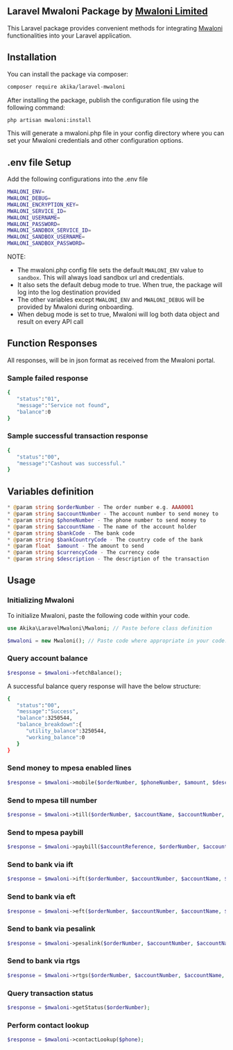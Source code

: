 ## Laravel Mwaloni Package by [Mwaloni Limited](https://mwaloni.com)

This Laravel package provides convenient methods for integrating [Mwaloni](https://mwaloni.com) functionalities into your Laravel application.

## Installation

You can install the package via composer:

```bash
composer require akika/laravel-mwaloni
```

After installing the package, publish the configuration file using the following command:

```bash
php artisan mwaloni:install
```

This will generate a mwaloni.php file in your config directory where you can set your Mwaloni credentials and other configuration options.

## .env file Setup

Add the following configurations into the .env file

```bash
MWALONI_ENV=
MWALONI_DEBUG=
MWALONI_ENCRYPTION_KEY=
MWALONI_SERVICE_ID=
MWALONI_USERNAME=
MWALONI_PASSWORD=
MWALONI_SANDBOX_SERVICE_ID=
MWALONI_SANDBOX_USERNAME=
MWALONI_SANDBOX_PASSWORD=
```

NOTE:

- The mwaloni.php config file sets the default `MWALONI_ENV` value to `sandbox`. This will always load sandbox url and credentials.
- It also sets the default debug mode to true. When true, the package will log into the log destination provided
- The other variables except `MWALONI_ENV` and `MWALONI_DEBUG` will be provided by Mwaloni during onboarding.
- When debug mode is set to true, Mwaloni will log both data object and result on every API call

## Function Responses

All responses, will be in json format as received from the Mwaloni portal.

### Sample failed response

```bash
{
   "status":"01",
   "message":"Service not found",
   "balance":0
}
```

### Sample successful transaction response

```bash
{
   "status":"00",
   "message":"Cashout was successful."
}
```

## Variables definition

```php
* @param string $orderNumber - The order number e.g. AAA0001
* @param string $accountNumber - The account number to send money to
* @param string $phoneNumber - The phone number to send money to
* @param string $accountName - The name of the account holder
* @param string $bankCode - The bank code
* @param string $bankCountryCode - The country code of the bank
* @param float  $amount - The amount to send
* @param string $currencyCode - The currency code
* @param string $description - The description of the transaction
```

## Usage

### Initializing Mwaloni

To initialize Mwaloni, paste the following code within your code.

```php
use Akika\LaravelMwaloni\Mwaloni; // Paste before class definition

$mwaloni = new Mwaloni(); // Paste code where appropriate in your code.
```

### Query account balance

```php
$response = $mwaloni->fetchBalance();
```

A successful balance query response will have the below structure:

```bash
{
   "status":"00",
   "message":"Success",
   "balance":3250544,
   "balance_breakdown":{
      "utility_balance":3250544,
      "working_balance":0
   }
}
```

### Send money to mpesa enabled lines

```php
$response = $mwaloni->mobile($orderNumber, $phoneNumber, $amount, $description);
```

### Send to mpesa till number

```php
$response = $mwaloni->till($orderNumber, $accountName, $accountNumber, $amount, $description);
```

### Send to mpesa paybill

```php
$response = $mwaloni->paybill($accountReference, $orderNumber, $accountName, $accountNumber, $amount, $description);
```

### Send to bank via ift

```php
$response = $mwaloni->ift($orderNumber, $accountNumber, $accountName, $amount, $description);
```

### Send to bank via eft

```php
$response = $mwaloni->eft($orderNumber, $accountNumber, $accountName, $bankCode, $bankCountryCode, $currencyCode,  $amount, $description);
```

### Send to bank via pesalink

```php
$response = $mwaloni->pesalink($orderNumber, $accountNumber, $accountName, $bankCode, $bankCountryCode, $currencyCode, $amount, $description);
```

### Send to bank via rtgs

```php
$response = $mwaloni->rtgs($orderNumber, $accountNumber, $accountName, $bankCode, $bankCountryCode, $currencyCode, $amount, $description);
```

### Query transaction status

```php
$response = $mwaloni->getStatus($orderNumber);
```

### Perform contact lookup

```php
$response = $mwaloni->contactLookup($phone);
```
